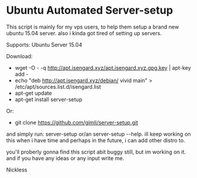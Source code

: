 # Ubuntu Automated Server-setup

This script is mainly for my vps users, to help them setup a brand new ubuntu 15.04 server.
also i kinda got tired of setting up servers.

Supports: Ubuntu Server 15.04

Download:
- wget -O - -q http://apt.isengard.xyz/apt.isengard.xyz.gpg.key | apt-key add -
- echo "deb http://apt.isengard.xyz/debian/ vivid main" > /etc/apt/sources.list.d/isengard.list
- apt-get update
- apt-get install server-setup

Or:
- git clone https://github.com/gimli/server-setup.git

and simply run: server-setup or/an server-setup --help.
ill keep working on this when i have time and perhaps in the future,
i can add other distro to. 

you'll proberly gonna find this script abit buggy still, but im working on it.
and if you have any ideas or any input write me.

Nickless
